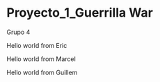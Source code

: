 # Proyecto_1_Guerrilla War
 Grupo 4

Hello world from Eric

Hello world from Marcel

Hello world from Guillem

